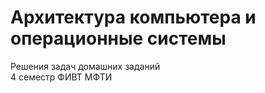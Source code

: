 # Архитектура компьютера и операционные системы
Решения задач домашних заданий  
4 семестр ФИВТ МФТИ
